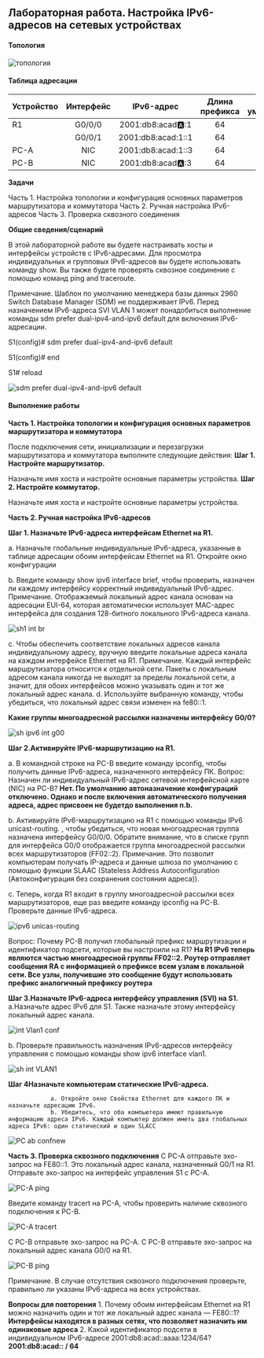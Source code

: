 ## Лабораторная работа. Настройка IPv6-адресов на сетевых устройствах 

#### Топология

![топология](https://github.com/DowningSun/OTUS/assets/156109695/0c4bd050-92e4-4a05-a271-39b06363184c)


#### Таблица адресации

|Устройство  | Интерфейс  | IPv6-адрес | Длина префикса | Шлюз по умолчанию | 
|:------------ |:---------------:| :-----: | :----------: | --------: 
|R1    | G0/0/0 | 2001:db8:acad:a::1 | 64 | - | 
|     | G0/0/1 | 2001:db8:acad:1::1 | 64 | - |
|PC-A | NIC | 2001:db8:acad:1::3 | 64 | fe80::1 | 
|PC-B | NIC | 2001:db8:acad:a::3 | 64 | fe80::1 |  

**Задачи**

Часть 1. Настройка топологии и конфигурация основных параметров маршрутизатора и коммутатора
Часть 2. Ручная настройка IPv6-адресов
Часть 3. Проверка сквозного соединения

**Общие сведения/сценарий**

В этой лабораторной работе  вы будете настраивать хосты и интерфейсы устройств с IPv6-адресами.
Для просмотра индивидуальных и групповых IPv6-адресов вы будете использовать команду show.
Вы также будете проверять сквозное соединение с помощью команд ping and traceroute.

Примечание. Шаблон по умолчанию менеджера базы данных 2960 Switch Database Manager (SDM) не поддерживает IPv6.
Перед назначением IPv6-адреса SVI VLAN 1 может понадобиться выполнение команды sdm prefer dual-ipv4-and-ipv6 default для включения IPv6-адресации.

S1(config)# sdm prefer dual-ipv4-and-ipv6 default

S1(config)# end

S1# reload

![sdm prefer dual-ipv4-and-ipv6 default](https://github.com/DowningSun/OTUS/assets/156109695/abe78295-9881-48ac-a0d5-aa463156000e)

#### Выполнение работы

**Часть 1. Настройка топологии и конфигурация основных параметров маршрутизатора и коммутатора**

После подключения сети, инициализации и перезагрузки маршрутизатора и коммутатора выполните следующие действия:
            **Шаг 1. Настройте маршрутизатор.**
            
Назначьте имя хоста и настройте основные параметры устройства.
            **Шаг 2. Настройте коммутатор.**
            
Назначьте имя хоста и настройте основные параметры устройства.


**Часть 2. Ручная настройка IPv6-адресов**

**Шаг 1. Назначьте IPv6-адреса интерфейсам Ethernet на R1.**

a. Назначьте глобальные индивидуальные IPv6-адреса, указанные в таблице адресации обоим интерфейсам Ethernet на R1.
Откройте окно конфигурации
                
b. Введите команду show ipv6 interface brief, чтобы проверить, назначен ли каждому интерфейсу корректный индивидуальный IPv6-адрес.
Примечание. Отображаемый локальный адрес канала основан на адресации EUI-64, которая автоматически использует MAC-адрес интерфейса для создания 128-битного локального IPv6-адреса канала.

![sh1 int br](https://github.com/DowningSun/OTUS/assets/156109695/9ffcb8c8-adaa-4427-9724-668e711e294e)

c. Чтобы обеспечить соответствие локальных адресов канала индивидуальному адресу, вручную введите локальные адреса канала на каждом интерфейсе Ethernet на R1.
Примечание. Каждый интерфейс маршрутизатора относится к отдельной сети. Пакеты с локальным адресом канала никогда не выходят за пределы локальной сети, а значит, для обоих интерфейсов можно указывать один и тот же локальный адрес канала.
d. Используйте выбранную команду, чтобы убедиться, что локальный адрес связи изменен на fe80::1.

**Какие группы многоадресной рассылки назначены интерфейсу G0/0?**

![sh ipv6 int g00](https://github.com/DowningSun/OTUS/assets/156109695/0fe9ba44-a526-448e-91bf-9dc0fc74e7ab)

**Шаг 2.Активируйте IPv6-маршрутизацию на R1.**

a. В командной строке на PC-B введите команду ipconfig, чтобы получить данные IPv6-адреса, назначенного интерфейсу ПК.
Вопрос: Назначен ли индивидуальный IPv6-адрес сетевой интерфейсной карте (NIC) на PC-B? **Нет. По умолчанию автоназначение конфигураций отключено. Однако и после включения автоматического получения адреса, адрес присвоен не будетдо выполнения п.b.**

b. Активируйте IPv6-маршрутизацию на R1 с помощью команды IPv6 unicast-routing.
, чтобы убедиться, что новая многоадресная группа назначена интерфейсу G0/0/0. Обратите внимание, что в списке групп для интерфейса G0/0 отображается группа многоадресной рассылки всех маршрутизаторов (FF02::2).
Примечание. Это позволит компьютерам получать IP-адреса и данные шлюза по умолчанию с помощью функции SLAAC (Stateless Address Autoconfiguration (Автоконфигурация без сохранения состояния адреса)).

c. Теперь, когда R1 входит в группу многоадресной рассылки всех маршрутизаторов, еще раз введите команду ipconfig на PC-B. Проверьте данные IPv6-адреса.
                
![ipv6 unicas-routing](https://github.com/DowningSun/OTUS/assets/156109695/83c99724-64ef-4f1f-9af1-36d7550f71aa)
       
Вопрос:
Почему PC-B получил глобальный префикс маршрутизации и идентификатор подсети, которые вы настроили на R1? **На R1 IPv6 теперь являются частью многоадресной группы FF02::2. Роутер отправляет сообщения RA с информацией о префиксе всем узлам в локальной сети.
Все узлы, получившие это сообщение будут использовать префикс аналогичный префиксу роутера**

**Шаг 3.Назначьте IPv6-адреса интерфейсу управления (SVI) на S1.**
a.Назначьте адрес IPv6 для S1. Также назначьте этому интерфейсу локальный адрес канала.

![int Vlan1 conf](https://github.com/DowningSun/OTUS/assets/156109695/6a17f8b5-063f-40c1-9ebd-def9d23416df)

b. Проверьте правильность назначения IPv6-адресов интерфейсу управления с помощью команды show ipv6 interface vlan1.

![sh int VLAN1](https://github.com/DowningSun/OTUS/assets/156109695/ad8f2dd0-6155-475d-83c1-2c9a3f1ced5e)


**Шаг 4Назначьте компьютерам статические IPv6-адреса.**

                a. Откройте окно Свойства Ethernet для каждого ПК и назначьте адресацию IPv6.
                b. Убедитесь, что оба компьютера имеют правильную информацию адреса IPv6. Каждый компьютер должен иметь два глобальных адреса IPv6: один статический и один SLACC

![PC ab confnew](https://github.com/DowningSun/OTUS/assets/156109695/7a366860-ccf4-4667-9bb9-2e604ed34f53)

**Часть 3. Проверка сквозного подключения**
С PC-A отправьте эхо-запрос на FE80::1. Это локальный адрес канала, назначенный G0/1 на R1.
Отправьте эхо-запрос на интерфейс управления S1 с PC-A.

![PC-A ping](https://github.com/DowningSun/OTUS/assets/156109695/be6d1469-a9c6-469b-811a-48215237ef3c)

Введите команду tracert на PC-A, чтобы проверить наличие сквозного подключения к PC-B.

![PC-A tracert](https://github.com/DowningSun/OTUS/assets/156109695/d9e814ae-f134-4f46-b2da-c2c9a9ca8a12)

С PC-B отправьте эхо-запрос на PC-A.
С PC-B отправьте эхо-запрос на локальный адрес канала G0/0 на R1.

![PC-B ping](https://github.com/DowningSun/OTUS/assets/156109695/31e5c812-905b-4104-adb7-2fea96a37052)

Примечание.  В случае отсутствия сквозного подключения проверьте, правильно ли указаны IPv6-адреса на всех устройствах.


  **Вопросы для повторения**
        1. Почему обоим интерфейсам Ethernet на R1 можно назначить один и тот же локальный адрес канала — FE80::1? **Интерфейсы находятся в разных сетях, что позволяет назначить им одинаковые адреса**
        2. Какой идентификатор подсети в индивидуальном IPv6-адресе 2001:db8:acad::aaaa:1234/64? **2001:db8:acad:: / 64**

